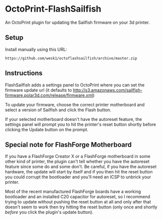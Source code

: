 # OctoPrint-FlashSailfish

An OctoPrint plugin for updating the Sailfish firmware on your 3d printer.

## Setup

Install manually using this URL:

    https://github.com/wesk1/octoflashsailfish/archive/master.zip

## Instructions

FlashSailfish adds a settings panel to OctoPrint where you can set the firmware
update url (it defaults to
http://s3.amazonaws.com/sailfish-firmware.polar3d.com/release/firmware.xml)

To update your firmware, choose the correct printer motherboard and select a
version of Sailfish and click the Flash button.

If your selected motherboard doesn't have the autoreset feature, the settings
panel will prompt you to hit the printer's reset button shortly before clicking
the Update button on the prompt.

## Special note for FlashForge Motherboard

If you have a FlashForge Creator X or a FlashForge motherboard in some other
kind of printer, the plugin can't tell whether you have the autoreset feature
since some do and some don't.  Be careful, if you have the autoreset hardware,
the update will start by itself and if you then hit the reset button you could
corrupt the bootloader and you'll need an ICSP to unbrick your printer.

Most of the recent manufactured FlashForge boards have a working bootloader and
an installed C20 capacitor for autoreset, so I recommend trying to update
without pushing the reset button at all and only after that doesn't seem to work
then try hitting the reset button (only once and shortly *before* you click the
plugin's update button).
